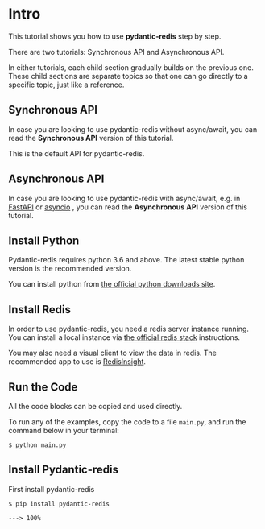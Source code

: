 # Intro

This tutorial shows you how to use **pydantic-redis** step by step.

There are two tutorials: Synchronous API and Asynchronous API.

In either tutorials, each child section gradually builds on the previous one. These child sections are separate topics
so that one can go directly to a specific topic, just like a reference.

## Synchronous API

In case you are looking to use pydantic-redis without async/await, you can read the **Synchronous API** version of this
tutorial.

This is the default API for pydantic-redis.

## Asynchronous API

In case you are looking to use pydantic-redis with async/await, e.g. in [FastAPI](https://fastapi.tiangolo.com)
or [asyncio](https://docs.python.org/3/library/asyncio.html) , you can read the **Asynchronous API** version of this
tutorial.

## Install Python

Pydantic-redis requires python 3.6 and above. The latest stable python version is the recommended version.

You can install python from [the official python downloads site](https://www.python.org/downloads/).

## Install Redis

In order to use pydantic-redis, you need a redis server instance running. You can install a local instance
via [the official redis stack](https://redis.io/docs/stack/get-started/install/) instructions.

You may also need a visual client to view the data in redis. The recommended app to use
is [RedisInsight](https://redis.com/redis-enterprise/redis-insight/).

## Run the Code

All the code blocks can be copied and used directly.

To run any of the examples, copy the code to a file `main.py`, and run the command below in your terminal:

<div class="termy">

```console
$ python main.py
```

</div>

## Install Pydantic-redis

First install pydantic-redis

<div class="termy">

```console
$ pip install pydantic-redis

---> 100%
```

</div>
